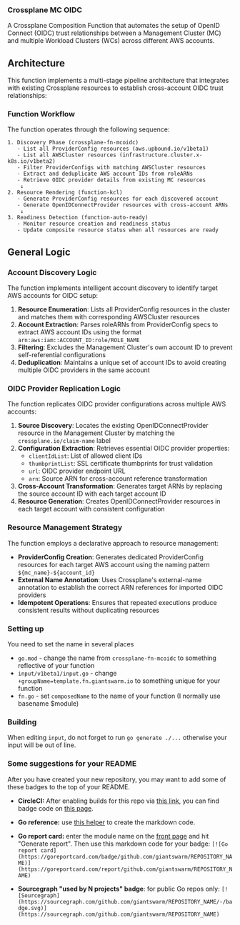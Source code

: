 ### Crossplane MC OIDC

A Crossplane Composition Function that automates the setup of OpenID Connect (OIDC) trust relationships between a Management Cluster (MC) and multiple Workload Clusters (WCs) across different AWS accounts.

## Architecture

This function implements a multi-stage pipeline architecture that integrates with existing Crossplane resources to establish cross-account OIDC trust relationships:

### Function Workflow

The function operates through the following sequence:

```
1. Discovery Phase (crossplane-fn-mcoidc)
   - List all ProviderConfig resources (aws.upbound.io/v1beta1)
   - List all AWSCluster resources (infrastructure.cluster.x-k8s.io/v1beta2)
   - Filter ProviderConfigs with matching AWSCluster resources
   - Extract and deduplicate AWS account IDs from roleARNs
   - Retrieve OIDC provider details from existing MC resources
    ↓
2. Resource Rendering (function-kcl)
   - Generate ProviderConfig resources for each discovered account
   - Generate OpenIDConnectProvider resources with cross-account ARNs
    ↓
3. Readiness Detection (function-auto-ready)
   - Monitor resource creation and readiness status
   - Update composite resource status when all resources are ready
```

## General Logic

### Account Discovery Logic

The function implements intelligent account discovery to identify target AWS accounts for OIDC setup:

1. **Resource Enumeration**: Lists all ProviderConfig resources in the cluster and matches them with corresponding AWSCluster resources
2. **Account Extraction**: Parses roleARNs from ProviderConfig specs to extract AWS account IDs using the format `arn:aws:iam::ACCOUNT_ID:role/ROLE_NAME`
3. **Filtering**: Excludes the Management Cluster's own account ID to prevent self-referential configurations
4. **Deduplication**: Maintains a unique set of account IDs to avoid creating multiple OIDC providers in the same account

### OIDC Provider Replication Logic

The function replicates OIDC provider configurations across multiple AWS accounts:

1. **Source Discovery**: Locates the existing OpenIDConnectProvider resource in the Management Cluster by matching the `crossplane.io/claim-name` label
2. **Configuration Extraction**: Retrieves essential OIDC provider properties:
   - `clientIdList`: List of allowed client IDs
   - `thumbprintList`: SSL certificate thumbprints for trust validation
   - `url`: OIDC provider endpoint URL
   - `arn`: Source ARN for cross-account reference transformation
3. **Cross-Account Transformation**: Generates target ARNs by replacing the source account ID with each target account ID
4. **Resource Generation**: Creates OpenIDConnectProvider resources in each target account with consistent configuration

### Resource Management Strategy

The function employs a declarative approach to resource management:

- **ProviderConfig Creation**: Generates dedicated ProviderConfig resources for each target AWS account using the naming pattern `${mc_name}-${account_id}`
- **External Name Annotation**: Uses Crossplane's external-name annotation to establish the correct ARN references for imported OIDC providers
- **Idempotent Operations**: Ensures that repeated executions produce consistent results without duplicating resources


### Setting up

You need to set the name in several places

- `go.mod` - change the name from `crossplane-fn-mcoidc` to something reflective of your function
- `input/v1beta1/input.go` - change `+groupName=template.fn.giantswarm.io` to something unique for your function
- `fn.go` - set `composedName` to the name of your function (I normally use basename $module)

### Building

When editing `input`, do not forget to run ``go generate ./...`` otherwise your input will be out of line.

### Some suggestions for your README

After you have created your new repository, you may want to add some of these badges to the top of your README.

- **CircleCI:** After enabling builds for this repo via [this link](https://circleci.com/setup-project/gh/giantswarm/REPOSITORY_NAME), you can find badge code on [this page](https://app.circleci.com/settings/project/github/giantswarm/REPOSITORY_NAME/status-badges).

- **Go reference:** use [this helper](https://pkg.go.dev/badge/) to create the markdown code.

- **Go report card:** enter the module name on the [front page](https://goreportcard.com/) and hit "Generate report". Then use this markdown code for your badge: `[![Go report card](https://goreportcard.com/badge/github.com/giantswarm/REPOSITORY_NAME)](https://goreportcard.com/report/github.com/giantswarm/REPOSITORY_NAME)`

- **Sourcegraph "used by N projects" badge**: for public Go repos only: `[![Sourcegraph](https://sourcegraph.com/github.com/giantswarm/REPOSITORY_NAME/-/badge.svg)](https://sourcegraph.com/github.com/giantswarm/REPOSITORY_NAME)`
